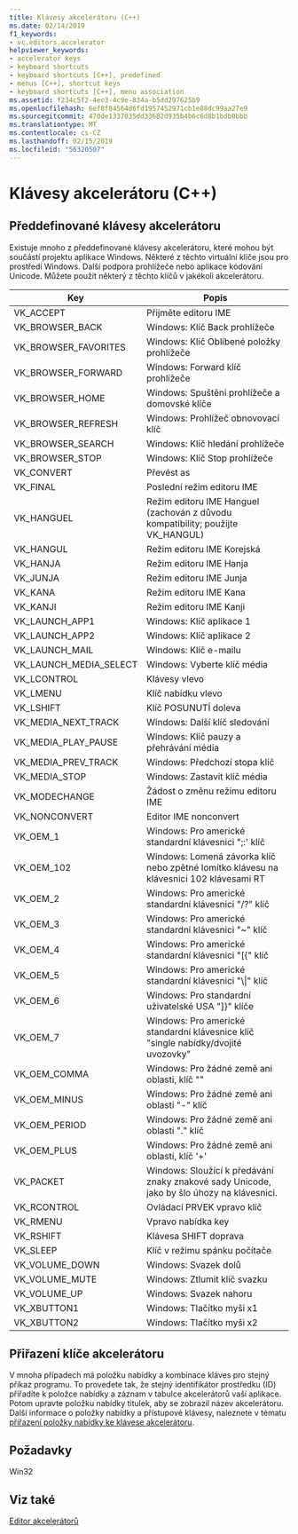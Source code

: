```yaml
---
title: Klávesy akcelerátoru (C++)
ms.date: 02/14/2019
f1_keywords:
- vc.editors.accelerator
helpviewer_keywords:
- accelerator keys
- keyboard shortcuts
- keyboard shortcuts [C++], predefined
- menus [C++], shortcut keys
- keyboard shortcuts [C++], menu association
ms.assetid: f234c5f2-4ec3-4c9e-834a-b5dd297625b9
ms.openlocfilehash: 6ef8f84564d6fd1957452971cb1e88dc99aa27e9
ms.sourcegitcommit: 470de1337035dd33682d935b4b6c6d8b1bdb0bbb
ms.translationtype: MT
ms.contentlocale: cs-CZ
ms.lasthandoff: 02/15/2019
ms.locfileid: "56320507"
---
```

# <a name="accelerator-keys-c"></a>Klávesy akcelerátoru (C++)

## <a name="predefined-accelerator-keys"></a>Předdefinované klávesy akcelerátoru

Existuje mnoho z předdefinované klávesy akcelerátoru, které mohou být součástí projektu aplikace Windows. Některé z těchto virtuální klíče jsou pro prostředí Windows. Další podpora prohlížeče nebo aplikace kódování Unicode. Můžete použít některý z těchto klíčů v jakékoli akcelerátoru.

|Key|Popis|
|---------|-----------------|
|VK_ACCEPT|Přijměte editoru IME|
|VK_BROWSER_BACK|Windows: Klíč Back prohlížeče|
|VK_BROWSER_FAVORITES|Windows: Klíč Oblíbené položky prohlížeče|
|VK_BROWSER_FORWARD|Windows: Forward klíč prohlížeče|
|VK_BROWSER_HOME|Windows: Spuštění prohlížeče a domovské klíče|
|VK_BROWSER_REFRESH|Windows: Prohlížeč obnovovací klíč|
|VK_BROWSER_SEARCH|Windows: Klíč hledání prohlížeče|
|VK_BROWSER_STOP|Windows: Klíč Stop prohlížeče|
|VK_CONVERT|Převést as|
|VK_FINAL|Poslední režim editoru IME|
|VK_HANGUEL|Režim editoru IME Hanguel (zachován z důvodu kompatibility; použijte VK_HANGUL)|
|VK_HANGUL|Režim editoru IME Korejská|
|VK_HANJA|Režim editoru IME Hanja|
|VK_JUNJA|Režim editoru IME Junja|
|VK_KANA|Režim editoru IME Kana|
|VK_KANJI|Režim editoru IME Kanji|
|VK_LAUNCH_APP1|Windows: Klíč aplikace 1|
|VK_LAUNCH_APP2|Windows: Klíč aplikace 2|
|VK_LAUNCH_MAIL|Windows: Klíč e-mailu|
|VK_LAUNCH_MEDIA_SELECT|Windows: Vyberte klíč média|
|VK_LCONTROL|Klávesy vlevo|
|VK_LMENU|Klíč nabídku vlevo|
|VK_LSHIFT|Klíč POSUNUTÍ doleva|
|VK_MEDIA_NEXT_TRACK|Windows: Další klíč sledování|
|VK_MEDIA_PLAY_PAUSE|Windows: Klíč pauzy a přehrávání média|
|VK_MEDIA_PREV_TRACK|Windows: Předchozí stopa klíč|
|VK_MEDIA_STOP|Windows: Zastavit klíč média|
|VK_MODECHANGE|Žádost o změnu režimu editoru IME|
|VK_NONCONVERT|Editor IME nonconvert|
|VK_OEM_1|Windows: Pro americké standardní klávesnici ";:' klíč|
|VK_OEM_102|Windows: Lomená závorka klíč nebo zpětné lomítko klávesu na klávesnici 102 klávesami RT|
|VK_OEM_2|Windows: Pro americké standardní klávesnici "/?" klíč|
|VK_OEM_3|Windows: Pro americké standardní klávesnici "~" klíč|
|VK_OEM_4|Windows: Pro americké standardní klávesnici "[{" klíč|
|VK_OEM_5|Windows: Pro americké standardní klávesnici "\\&#124;" klíč|
|VK_OEM_6|Windows: Pro standardní uživatelské USA "]}" klíče|
|VK_OEM_7|Windows: Pro americké standardní klávesnice klíč "single nabídky/dvojité uvozovky"|
|VK_OEM_COMMA|Windows: Pro žádné země ani oblasti, klíč ""|
|VK_OEM_MINUS|Windows: Pro žádné země ani oblasti "-" klíč|
|VK_OEM_PERIOD|Windows: Pro žádné země ani oblasti "." klíč|
|VK_OEM_PLUS|Windows: Pro žádné země ani oblasti, klíč '+'|
|VK_PACKET|Windows: Sloužící k předávání znaky znakové sady Unicode, jako by šlo úhozy na klávesnici.|
|VK_RCONTROL|Ovládací PRVEK vpravo klíč|
|VK_RMENU|Vpravo nabídka key|
|VK_RSHIFT|Klávesa SHIFT doprava|
|VK_SLEEP|Klíč v režimu spánku počítače|
|VK_VOLUME_DOWN|Windows: Svazek dolů|
|VK_VOLUME_MUTE|Windows: Ztlumit klíč svazku|
|VK_VOLUME_UP|Windows: Svazek nahoru|
|VK_XBUTTON1|Windows: Tlačítko myši x1|
|VK_XBUTTON2|Windows: Tlačítko myši x2|

## <a name="accelerator-key-association"></a>Přiřazení klíče akcelerátoru

V mnoha případech má položku nabídky a kombinace kláves pro stejný příkaz programu. To provedete tak, že stejný identifikátor prostředku (ID) přiřadíte k položce nabídky a záznam v tabulce akcelerátorů vaší aplikace. Potom upravte položku nabídky titulek, aby se zobrazil název akcelerátoru. Další informace o položky nabídky a přístupové klávesy, naleznete v tématu [přiřazení položky nabídky ke klávese akcelerátoru](../windows/associating-a-menu-command-with-an-accelerator-key.md).

## <a name="requirements"></a>Požadavky

Win32

## <a name="see-also"></a>Viz také

[Editor akcelerátorů](../windows/accelerator-editor.md)<br/>